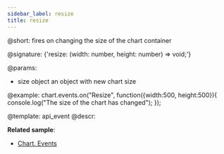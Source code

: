 ```yaml
---
sidebar_label: resize
title: resize
---          
```


@short: fires on changing the size of the chart container

@signature: {'resize: (width: number, height: number) => void;'}

@params:
- size		object	 an object with new chart size


@example:
chart.events.on("Resize", function({width:500, height:500}){
    console.log("The size of the chart has changed");
});


@template: api_event
@descr:


**Related sample**:
- [Chart. Events](https://snippet.dhtmlx.com/a1b9yfwo)
